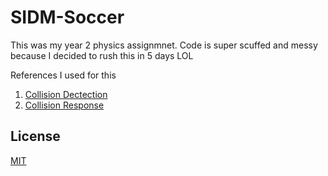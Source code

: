 # SIDM-Soccer
This was my year 2 physics assignmnet. Code is super scuffed and messy because I decided to rush this in 5 days LOL

References I used for this
1. [Collision Dectection](https://cseweb.ucsd.edu/classes/sp19/cse291-d/Files/CSE291_13_CollisionDetection.pdf)
2. [Collision Response](https://research.ncl.ac.uk/game/mastersdegree/gametechnologies/physicstutorials/5collisionresponse/Physics%20-%20Collision%20Response.pdf)

## License
[MIT](https://choosealicense.com/licenses/mit/)
